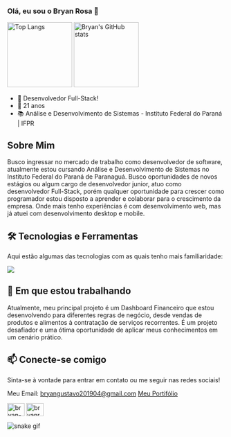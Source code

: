### Olá, eu sou o Bryan Rosa 👋

<p align="left"> 
  <img alt="Top Langs" height="150px" src="https://github-readme-stats.vercel.app/api/top-langs/?username=Bryan-014&layout=compact&theme=dracula" />
  <img alt="Bryan's GitHub stats" height="150px" src="https://github-readme-stats.vercel.app/api?username=bryan-014&show_icons=true&theme=dracula" />
</p>

- 🚀 Desenvolvedor Full-Stack!
- 🌱 21 anos
- 📚 Análise e Desenvolvimento de Sistemas - Instituto Federal do Paraná | IFPR

## Sobre Mim

Busco ingressar no mercado de trabalho como desenvolvedor de software, atualmente estou cursando Análise e Desenvolvimento de Sistemas no Instituto Federal do Paraná de Paranaguá. Busco oportunidades de novos estágios ou algum cargo de desenvolvedor junior, atuo como desenvolvedor Full-Stack, porém qualquer oportunidade para crescer como programador estou disposto a aprender e colaborar para o crescimento da empresa. Onde mais tenho experiências é com desenvolvimento web, mas já atuei com desenvolvimento desktop e mobile.

## 🛠️ Tecnologias e Ferramentas

Aqui estão algumas das tecnologias com as quais tenho mais familiaridade:

<p align="left">
  <a href="https://skillicons.dev">
    <img src="https://skillicons.dev/icons?i=php,laravel,bootstrap,java,mysql,git,c#" />
  </a>
</p>

## 🔭 Em que estou trabalhando

Atualmente, meu principal projeto é um Dashboard Financeiro que estou desenvolvendo para diferentes regras de negócio, desde vendas de produtos e alimentos à contratação de serviços recorrentes. É um projeto desafiador e uma ótima oportunidade de aplicar meus conhecimentos em um cenário prático.

## 📫 Conecte-se comigo

Sinta-se à vontade para entrar em contato ou me seguir nas redes sociais!

Meu Email: bryangustavo201904@gmail.com
[Meu Portifólio](https://weros.tech/bryan/)
<p align="left">
<a href="https://linkedin.com/in/bryan-rosa-da-silveira" target="blank"><img align="center" src="https://raw.githubusercontent.com/rahuldkjain/github-profile-readme-generator/master/src/images/icons/Social/linked-in-alt.svg" alt="bryan-rosa" height="30" width="40" /></a>
<a href="https://instagram.com/bryan_rosa41" target="blank"><img align="center" src="https://raw.githubusercontent.com/rahuldkjain/github-profile-readme-generator/master/src/images/icons/Social/instagram.svg" alt="bryanrosa" height="30" width="40" /></a>


![snake gif](https://github.com/Bryan-014/Bryan-014/blob/output/github-contribution-grid-snake.gif)

